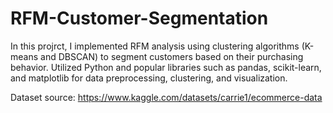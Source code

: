 # RFM-Customer-Segmentation
In this projrct, I implemented RFM analysis using clustering algorithms (K-means and DBSCAN) to segment customers based on their purchasing behavior. Utilized Python and popular libraries such as pandas, scikit-learn, and matplotlib for data preprocessing, clustering, and visualization.

Dataset source: https://www.kaggle.com/datasets/carrie1/ecommerce-data
